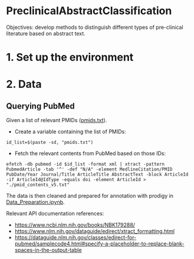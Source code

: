 # PreclinicalAbstractClassification
Objectives: develop methods to distinguish different types of pre-clinical literature based on abstract text.
# 1. Set up the environment
# 2. Data
## Querying PubMed

Given a list of relevant PMIDs ([pmids.txt](data%2Fpubmed%2Fpmids.txt)).
- Create a variable containing the list of PMIDs:

`id_list=$(paste -sd, "pmids.txt") `
- Fetch the relevant contents from PubMed based on those IDs:

`efetch -db pubmed -id $id_list -format xml | xtract -pattern PubmedArticle -tab '^' -def "N/A" -element MedlineCitation/PMID PubDate/Year Journal/Title ArticleTitle AbstractText -block ArticleId -if ArticleId@IdType -equals doi -element ArticleId > "./pmid_contents_v5.txt"
`

The data is then cleaned and prepared for annotation with prodigy in [Data_Preparation.ipynb](data%2FData_Preparation.ipynb).

Relevant API documentation references:
- https://www.ncbi.nlm.nih.gov/books/NBK179288/
- https://www.nlm.nih.gov/dataguide/edirect/xtract_formatting.html
- https://dataguide.nlm.nih.gov/classes/edirect-for-pubmed/samplecode4.html#specify-a-placeholder-to-replace-blank-spaces-in-the-output-table

